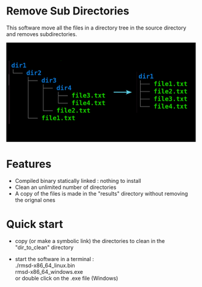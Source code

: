 # Remove Sub Directories

This software move all the files in a directory tree in the source directory and removes subdirectories.

![CLI](src/images/dirtree3.png)
# Features
- Compiled binary statically linked : nothing to install
- Clean an unlimited number of directories
- A copy of the files is made  in the "results" directory without removing the orignal ones

# Quick start
+ copy (or make a symbolic link) the directories to clean in the "dir_to_clean" directory


+ start the software in a terminal :    
./rmsd-x86_64_linux.bin  
rmsd-x86_64_windows.exe  
or double click on the .exe file (Windows)

